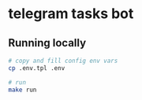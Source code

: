 # telegram tasks bot

## Running locally

```sh
# copy and fill config env vars
cp .env.tpl .env

# run
make run
```
